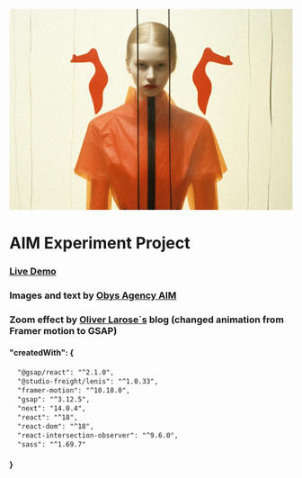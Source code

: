 ![alt text](public/images/forReadme.png)
# AIM Experiment Project
### [Live Demo](https://aim-kappa.vercel.app/)
### Images and text by [Obys Agency AIM](https://aim.obys.agency/)
### Zoom effect by [Oliver Larose`s](https://blog.olivierlarose.com/tutorials/zoom-parallax) blog (changed animation from Framer motion to GSAP)

#### "createdWith": {
```
  "@gsap/react": "^2.1.0",
  "@studio-freight/lenis": "^1.0.33",
  "framer-motion": "^10.18.0",
  "gsap": "^3.12.5",
  "next": "14.0.4",
  "react": "^18",
  "react-dom": "^18",
  "react-intersection-observer": "^9.6.0",
  "sass": "^1.69.7"
```
#### }